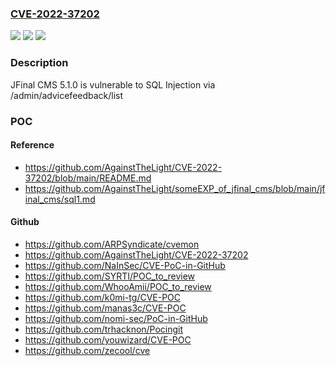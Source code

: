 ### [CVE-2022-37202](https://cve.mitre.org/cgi-bin/cvename.cgi?name=CVE-2022-37202)
![](https://img.shields.io/static/v1?label=Product&message=n%2Fa&color=blue)
![](https://img.shields.io/static/v1?label=Version&message=n%2Fa&color=blue)
![](https://img.shields.io/static/v1?label=Vulnerability&message=n%2Fa&color=brighgreen)

### Description

JFinal CMS 5.1.0 is vulnerable to SQL Injection via /admin/advicefeedback/list

### POC

#### Reference
- https://github.com/AgainstTheLight/CVE-2022-37202/blob/main/README.md
- https://github.com/AgainstTheLight/someEXP_of_jfinal_cms/blob/main/jfinal_cms/sql1.md

#### Github
- https://github.com/ARPSyndicate/cvemon
- https://github.com/AgainstTheLight/CVE-2022-37202
- https://github.com/NaInSec/CVE-PoC-in-GitHub
- https://github.com/SYRTI/POC_to_review
- https://github.com/WhooAmii/POC_to_review
- https://github.com/k0mi-tg/CVE-POC
- https://github.com/manas3c/CVE-POC
- https://github.com/nomi-sec/PoC-in-GitHub
- https://github.com/trhacknon/Pocingit
- https://github.com/youwizard/CVE-POC
- https://github.com/zecool/cve

